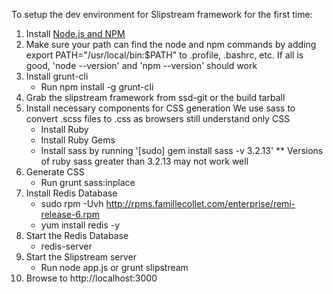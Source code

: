 To setup the dev environment for Slipstream framework for the first time:
1. Install [Node.js and NPM](http://nodejs.org/)
2. Make sure your path can find the node and npm commands by adding export PATH="/usr/local/bin:$PATH" to .profile, .bashrc, etc. If all is good, 'node --version' and 'npm --version' should work
3. Install grunt-cli
   * Run npm install -g grunt-cli
4. Grab the slipstream framework from ssd-git or the build tarball
5. Install necessary components for CSS generation
   We use sass to convert .scss files to .css as browsers still understand only CSS
   * Install Ruby
   * Install Ruby Gems
   * Install sass by running '[sudo] gem install sass -v 3.2.13'
   ** Versions of ruby sass greater than 3.2.13 may not work well
6. Generate CSS
   * Run grunt sass:inplace
7. Install Redis Database
   * sudo rpm -Uvh http://rpms.famillecollet.com/enterprise/remi-release-6.rpm  
   * yum install redis -y
8. Start the Redis Database
	* redis-server
9. Start the Slipstream server
   * Run node app.js or grunt slipstream
10. Browse to http://localhost:3000